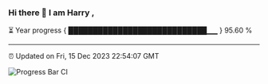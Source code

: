 ### Hi there 👋 I am Harry , 

⏳ Year progress { ████████████████████████████▁▁ } 95.60 %

---

⏰ Updated on Fri, 15 Dec 2023 22:54:07 GMT

![Progress Bar CI](https://github.com/duykhang68/duykhang68/workflows/Progress%20Bar%20CI/badge.svg)
